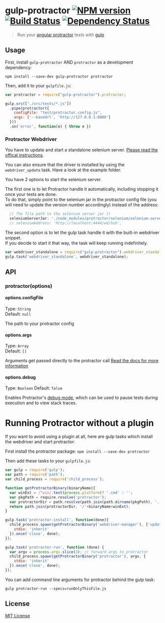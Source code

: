 # gulp-protractor [![NPM version][version-img]][github] [![Build Status][travis-image]][travis-url] [![Dependency Status][depstat-image]][depstat-url]

> Run your [angular protractor](https://github.com/angular/protractor) tests with [gulp](https://github.com/wearefractal/gulp)

## Usage

First, install `gulp-protractor` AND `protractor` as a development dependency:

```shell
npm install --save-dev gulp-protractor protractor
```

Then, add it to your `gulpfile.js`:

```javascript
var protractor = require("gulp-protractor").protractor;

gulp.src(["./src/tests/*.js"])
  .pipe(protractor({
    configFile: "test/protractor.config.js",
    args: ['--baseUrl', 'http://127.0.0.1:8000']
  }))
  .on('error', function(e) { throw e })
```

### Protractor Webdriver
You have to update and start a standalone selenium server. [Please read the offical instructions](https://github.com/angular/protractor#appendix-a-setting-up-a-standalone-selenium-server).  

You can also ensure that the driver is installed by using the `webdriver_update` task. Have a look at the example folder.

You have 2 options to start the selenium server.  

The first one is to let Protractor handle it automatically, including stopping it once your tests are done.  
To do that, simply point to the selenium jar in the protractor config file (you will need to update the version number accordingly) instead of the address:

```javascript
  // The file path to the selenium server jar ()
  seleniumServerJar: './node_modules/protractor/selenium/selenium-server-standalone-2.45.0.jar',
  // seleniumAddress: 'http://localhost:4444/wd/hub',
```

The second option is to let the gulp task handle it with the built-in webdriver snippet.  
If you decide to start it that way, the task will keep running indefinitely.

```javascript
var webdriver_standalone = require("gulp-protractor").webdriver_standalone;
gulp.task('webdriver_standalone', webdriver_standalone);
```

## API

### protractor(options)

#### options.configFile
Type: `String`  
Default: `null`

The path to your protractor config

#### options.args
Type: `Array`  
Default: `[]`

Arguments get passed directly to the protractor call [Read the docs for more information](https://github.com/angular/protractor/blob/master/docs/getting-started.md#setup-and-config)

#### options.debug
Type: `Boolean`
Default: `false`

Enables Protractor's [debug mode](https://github.com/angular/protractor/blob/master/docs/debugging.md), which can be used to pause tests during execution and to view stack traces.


# Running Protractor without a plugin
If you want to avoid using a plugin at all, here are gulp tasks which install the webdriver and start protractor:

First install the protractor package:
```npm install --save-dev protractor```

Then add these tasks to your ```gulpfile.js```:
```javascript
var gulp = require('gulp');
var path = require('path');
var child_process = require('child_process');

function getProtractorBinary(binaryName){
  var winExt = /^win/.test(process.platform)? '.cmd' : '';
  var pkgPath = require.resolve('protractor');
  var protractorDir = path.resolve(path.join(path.dirname(pkgPath), '..', 'bin'));
  return path.join(protractorDir, '/'+binaryName+winExt);
}

gulp.task('protractor-install', function(done){
  child_process.spawn(getProtractorBinary('webdriver-manager'), ['update'], {
    stdio: 'inherit'
  }).once('close', done);
});

gulp.task('protractor-run', function (done) {
  var argv = process.argv.slice(3); // forward args to protractor
  child_process.spawn(getProtractorBinary('protractor'), argv, {
    stdio: 'inherit'
  }).once('close', done);
});

```

You can add command line arguments for protractor behind the gulp task:

```gulp protractor-run --specs=runOnlyThisFile.js```


## License

[MIT License](http://en.wikipedia.org/wiki/MIT_License)

[github]: https://github.com/forumouth/gulp-protractor
[version-img]: https://badge.fury.io/gh/forumouth%2Fgulp-protractor.svg

[travis-url]: http://travis-ci.org/forumouth/gulp-protractor
[travis-image]: https://travis-ci.org/Forumouth/gulp-protractor.svg?branch=master

[depstat-url]: https://david-dm.org/forumouth/gulp-protractor
[depstat-image]: https://david-dm.org/forumouth/gulp-protractor.svg
